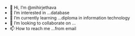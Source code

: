 - 👋 Hi, I’m @mihirjethava
- 👀 I’m interested in ...database
- 🌱 I’m currently learning ...diploma in information technology
- 💞️ I’m looking to collaborate on ...
- 📫 How to reach me ...from email

<!---
mihirjethava/mihirjethava is a ✨ special ✨ repository because its `README.md` (this file) appears on your GitHub profile.
You can click the Preview link to take a look at your changes.
--->
